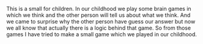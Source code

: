 This is a small for children.
In our childhood we play some brain games in which we think and the other person will tell us about what we think. And we came to surprise why the other person have guess our answer but now we all know that actually there is a logic behind that game.
So from those games I have tried to make a small game which we played in our childhood.